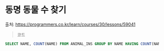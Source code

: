 # 동명 동물 수 찾기

출처: https://programmers.co.kr/learn/courses/30/lessons/59041     





> 코드

```SQL
SELECT NAME, COUNT(NAME) FROM ANIMAL_INS GROUP BY NAME HAVING COUNT(NAME) > 1 ORDER BY NAME;
```





